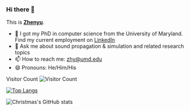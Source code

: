 ### Hi there 👋


This is **[Zhenyu](https://royjames.github.io/zhy/)**. 

- 🔭 I got my PhD in computer science from the University of Maryland. Find my current employment on [LinkedIn](https://www.linkedin.com/in/zhenyu-tang-398853b1/)
- 💬 Ask me about sound propagation & simulation and related research topics
- 📫 How to reach me: zhy@umd.edu
- 😄 Pronouns: He/Him/His


Visitor Count ![Visitor Count](https://profile-counter.glitch.me/royjames/count.svg)

[![Top Langs](https://github-readme-stats.vercel.app/api/top-langs/?username=royjames&layout=compact)](https://github.com/Christmas/github-readme-stats)


![Christmas's GitHub stats](https://github-readme-stats.vercel.app/api?username=royjames&show_icons=true&theme=tokyonight)
